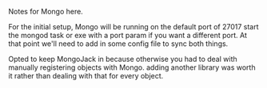 
Notes for Mongo here.

For the initial setup, Mongo will be running on the default port of 27017
start the mongod task or exe with a port param if you want a different port. At that point we'll need to add in some config file to sync both things.


Opted to keep MongoJack in because otherwise you had to deal with manually registering objects with Mongo. adding another library was worth it  rather than dealing with that for every object.
